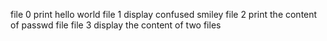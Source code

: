 file 0 print hello world
file 1 display confused smiley
file 2 print the content of passwd file
file 3 display the content of two files
